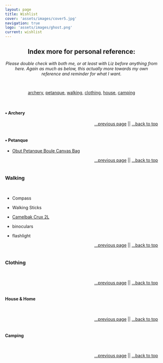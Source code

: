 ```yaml
---
layout: page
title: Wishlist
cover: 'assets/images/cover5.jpg'
navigation: true
logo: 'assets/images/ghost.png'
current: wishlist
---
```


<a name="index"></a>
<div style="text-align:center" markdown="1">

## Index more for personal reference:

_*Please double check with both me, or at least with Liz before anything  from here. Again as much as below, this actually more towards my own reference and reminder for what I want.*_

<br />

[archery](#archery),
[petanque](#petanque),
[walking](#walking),
[clothing](#clothes),
[house](#house),
[camping](#camping)
</div>  
   

&nbsp;
<a name="archery"></a>
#### • Archery

<p style="text-align:right" markown="1">
  <a href="/wishlist/index">...previous page</a> || <a href="#index">...back to top</a>
  <br />
  &nbsp;
</p>


<a name="petanque"></a>
#### • Petanque

* [Obut Petanque Boule Canvas Bag](https://www.dcpetanque.net/store/p103/Obut_Canvas_bag.html)


<p style="text-align:right" markown="1">
  <a href="/wishlist/index">...previous page</a> || <a href="#index">...back to top</a>
  <br />
  &nbsp;
</p>


<a name="walking"></a>
### Walking
&nbsp;

* Compass 
 
* Walking Sticks

* [Camelbak Crux 2L](https://www.amazon.co.uk/dp/B01LA5F9X6)

* binoculars

* flashlight

<p style="text-align:right" markown="1">
  <a href="/wishlist/index">...previous page</a> || <a href="#index">...back to top</a>
  <br />
  &nbsp;
</p>


<a name="house"></a>
### Clothing
&nbsp;

<p style="text-align:right" markown="1">
  <a href="/wishlist/index">...previous page</a> || <a href="#index">...back to top</a>
  <br />
  &nbsp;
</p>


<a name="house"></a>
#### House & Home
&nbsp;

<p style="text-align:right" markown="1">
  <a href="/wishlist/index">...previous page</a> || <a href="#index">...back to top</a>
  <br />
  &nbsp;
</p>


<a name="#camping"></a>
#### Camping
&nbsp;

<p style="text-align:right" markown="1">
  <a href="/wishlist/index">...previous page</a> || <a href="#index">...back to top</a>
  <br />
  &nbsp;
</p>


